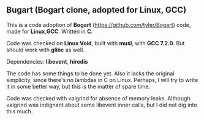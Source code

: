 Bugart (Bogart clone, adopted for Linux, GCC)
---------------------------------------------

This is a code adoption of **Bogart** (https://github.com/tyler/Bogart) code, made for **Linux**,**GCC**. Written in **C**.

Code was checked on **Linux Void**, built with **musl**, with **GCC 7.2.0**. But should work with **glibc** as well.

Dependencies: 
**libevent**, **hiredis**

The code has some things to be done yet. Also it lacks the original simplicity, since there's no lambdas in C on Linux. 
Perhaps, I will try to write it in some better way, but this is the matter of spare time.

Code was checked with valgrind for absence of memory leaks. Although valgrind was indignant about some libevent inner calls, but I did not dig into this much.
